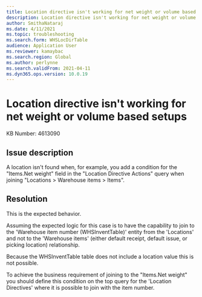 ```yaml
---
title: Location directive isn't working for net weight or volume based setups
description: Location directive isn't working for net weight or volume based setups
author: SmithaNataraj
ms.date: 4/11/2021
ms.topic: troubleshooting
ms.search.form: WHSLocDirTable
audience: Application User
ms.reviewer: kamaybac
ms.search.region: Global
ms.author: perlynne
ms.search.validFrom: 2021-04-11
ms.dyn365.ops.version: 10.0.19
---
```

<!--KFM: I don't understand any of this. Please review and confirm. -->
# Location directive isn't working for net weight or volume based setups

KB Number: 4613090

## Issue description

A location isn't found when, for example, you add a condition for the "Items.Net weight" field in the "Location Directive Actions" query when joining "Locations > Warehouse items > Items".

## Resolution

This is the expected behavior.

Assuming the expected logic for this case is to have the capability to join to the 'Warehouse item number (WHSInventTable)' entity from the 'Locations' and not to the 'Warehouse items' (either default receipt, default issue, or picking location) relationship.

Because the WHSInventTable table does not include a location value this is not possible.

To achieve the business requirement of joining to the "Items.Net weight" you should define this condition on the top query for the 'Location Directives' where it is possible to join with the item number.
